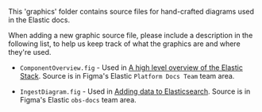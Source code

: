This 'graphics' folder contains source files for hand-crafted diagrams used in the Elastic docs.

When adding a new graphic source file, please include a description in the following list, to help us keep track of what the graphics are and where they're used.

* `ComponentOverview.fig` - Used in [A high level overview of the Elastic Stack](https://www.elastic.co/guide/en/welcome-to-elastic/current//stack-components.html). Source is in Figma's Elastic `Platform Docs Team` team area.

* `IngestDiagram.fig` - Used in [Adding data to Elasticsearch](https://www.elastic.co/guide/en/cloud/current/ec-cloud-ingest-data.html). Source is in Figma's Elastic `obs-docs` team area.